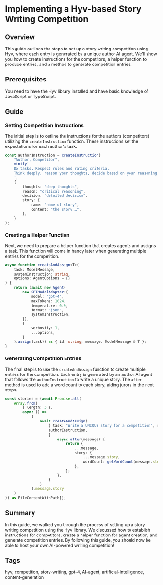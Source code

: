 # Implementing a Hyv-based Story Writing Competition

## Overview

This guide outlines the steps to set up a story writing competition using Hyv, where each entry is
generated by a unique author AI agent. We'll show you how to create instructions for the
competitors, a helper function to produce entries, and a method to generate competition entries.

## Prerequisites

You need to have the Hyv library installed and have basic knowledge of JavaScript or TypeScript.

## Guide

### Setting Competition Instructions

The initial step is to outline the instructions for the authors (competitors) utilizing the
`createInstruction` function. These instructions set the expectations for each author's task.

```typescript
const authorInstruction = createInstruction(
    "Author, Competitor",
    minify`
    Do tasks. Respect rules and rating criteria.
    Think deeply, reason your thoughts, decide based on your reasoning.
    `,
    {
        thoughts: "deep thoughts",
        reason: "critical reasoning",
        decision: "detailed decision",
        story: {
            name: "name of story",
            content: "the story …",
        },
    }
);
```

### Creating a Helper Function

Next, we need to prepare a helper function that creates agents and assigns a task. This function
will come in handy later when generating multiple entries for the competition.

```typescript
async function createAndAssign<T>(
    task: ModelMessage,
    systemInstruction: string,
    options: AgentOptions = {}
) {
    return (await new Agent(
        new GPTModelAdapter({
            model: "gpt-4",
            maxTokens: 1024,
            temperature: 0.9,
            format: "json",
            systemInstruction,
        }),
        {
            verbosity: 1,
            ...options,
        }
    ).assign(task)) as { id: string; message: ModelMessage & T };
}
```

### Generating Competition Entries

The final step is to use the `createAndAssign` function to create multiple entries for the
competition. Each entry is generated by an author AI agent that follows the `authorInstruction` to
write a unique story. The `after` method is used to add a word count to each story, aiding jurors in
the next steps.

```typescript
const stories = (await Promise.all(
    Array.from(
        { length: 3 },
        async () =>
            (
                await createAndAssign(
                    { task: "Write a UNIQUE story for a competition", rules, ratingCriteria },
                    authorInstruction,
                    {
                        async after(message) {
                            return {
                                ...message,
                                story: {
                                    ...message.story,
                                    wordCount: getWordCount(message.story.content),
                                },
                            };
                        },
                    }
                )
            ).message.story
    )
)) as FileContentWithPath[];
```

## Summary

In this guide, we walked you through the process of setting up a story writing competition using the
Hyv library. We discussed how to establish instructions for competitors, create a helper function
for agent creation, and generate competition entries. By following this guide, you should now be
able to host your own AI-powered writing competition!

## Tags

hyv, competition, story-writing, gpt-4, AI-agent, artificial-intelligence, content-generation
